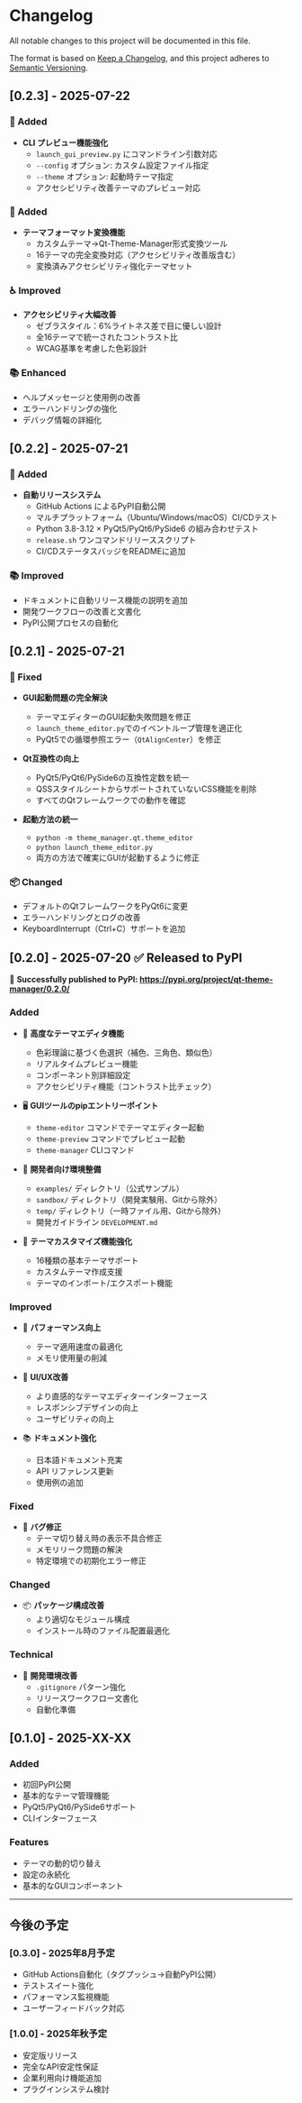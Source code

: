 # Changelog

All notable changes to this project will be documented in this file.

The format is based on [Keep a Changelog](https://keepachangelog.com/en/1.0.0/),
and this project adheres to [Semantic Versioning](https://semver.org/spec/v2.0.0.html).

## [0.2.3] - 2025-07-22

### 🎨 Added
- **CLI プレビュー機能強化**
  - `launch_gui_preview.py` にコマンドライン引数対応
  - `--config` オプション: カスタム設定ファイル指定
  - `--theme` オプション: 起動時テーマ指定
  - アクセシビリティ改善テーマのプレビュー対応

### 🔄 Added  
- **テーマフォーマット変換機能**
  - カスタムテーマ→Qt-Theme-Manager形式変換ツール
  - 16テーマの完全変換対応（アクセシビリティ改善版含む）
  - 変換済みアクセシビリティ強化テーマセット

### ♿ Improved
- **アクセシビリティ大幅改善**
  - ゼブラスタイル：6%ライトネス差で目に優しい設計
  - 全16テーマで統一されたコントラスト比
  - WCAG基準を考慮した色彩設計

### 📚 Enhanced
- ヘルプメッセージと使用例の改善
- エラーハンドリングの強化
- デバッグ情報の詳細化

## [0.2.2] - 2025-07-21

### 🤖 Added
- **自動リリースシステム**
  - GitHub Actions によるPyPI自動公開
  - マルチプラットフォーム（Ubuntu/Windows/macOS）CI/CDテスト
  - Python 3.8-3.12 × PyQt5/PyQt6/PySide6 の組み合わせテスト
  - `release.sh` ワンコマンドリリーススクリプト
  - CI/CDステータスバッジをREADMEに追加

### 📚 Improved
- ドキュメントに自動リリース機能の説明を追加
- 開発ワークフローの改善と文書化
- PyPI公開プロセスの自動化

## [0.2.1] - 2025-07-21

### 🔧 Fixed
- **GUI起動問題の完全解決**
  - テーマエディターのGUI起動失敗問題を修正
  - `launch_theme_editor.py`でのイベントループ管理を適正化
  - PyQt5での循環参照エラー（`QtAlignCenter`）を修正

- **Qt互換性の向上**
  - PyQt5/PyQt6/PySide6の互換性定数を統一
  - QSSスタイルシートからサポートされていないCSS機能を削除
  - すべてのQtフレームワークでの動作を確認

- **起動方法の統一**
  - `python -m theme_manager.qt.theme_editor` 
  - `python launch_theme_editor.py`
  - 両方の方法で確実にGUIが起動するように修正

### 📦 Changed  
- デフォルトのQtフレームワークをPyQt6に変更
- エラーハンドリングとログの改善
- KeyboardInterrupt（Ctrl+C）サポートを追加

## [0.2.0] - 2025-07-20 ✅ **Released to PyPI**

🎉 **Successfully published to PyPI: https://pypi.org/project/qt-theme-manager/0.2.0/**

### Added
- 🎨 **高度なテーマエディタ機能**
  - 色彩理論に基づく色選択（補色、三角色、類似色）
  - リアルタイムプレビュー機能
  - コンポーネント別詳細設定
  - アクセシビリティ機能（コントラスト比チェック）
  
- 🖥️ **GUIツールのpipエントリーポイント**
  - `theme-editor` コマンドでテーマエディター起動
  - `theme-preview` コマンドでプレビュー起動
  - `theme-manager` CLIコマンド

- 📁 **開発者向け環境整備**
  - `examples/` ディレクトリ（公式サンプル）
  - `sandbox/` ディレクトリ（開発実験用、Gitから除外）
  - `temp/` ディレクトリ（一時ファイル用、Gitから除外）
  - 開発ガイドライン `DEVELOPMENT.md`

- 🎯 **テーマカスタマイズ機能強化**
  - 16種類の基本テーマサポート
  - カスタムテーマ作成支援
  - テーマのインポート/エクスポート機能

### Improved
- 🚀 **パフォーマンス向上**
  - テーマ適用速度の最適化
  - メモリ使用量の削減

- 🎨 **UI/UX改善**
  - より直感的なテーマエディターインターフェース
  - レスポンシブデザインの向上
  - ユーザビリティの向上

- 📚 **ドキュメント強化**
  - 日本語ドキュメント充実
  - API リファレンス更新
  - 使用例の追加

### Fixed
- 🐛 **バグ修正**
  - テーマ切り替え時の表示不具合修正
  - メモリリーク問題の解決
  - 特定環境での初期化エラー修正

### Changed
- 📦 **パッケージ構成改善**
  - より適切なモジュール構成
  - インストール時のファイル配置最適化

### Technical
- 🔧 **開発環境改善**
  - `.gitignore` パターン強化
  - リリースワークフロー文書化
  - 自動化準備

## [0.1.0] - 2025-XX-XX

### Added
- 初回PyPI公開
- 基本的なテーマ管理機能
- PyQt5/PyQt6/PySide6サポート
- CLIインターフェース

### Features
- テーマの動的切り替え
- 設定の永続化
- 基本的なGUIコンポーネント

---

## 今後の予定

### [0.3.0] - 2025年8月予定
- GitHub Actions自動化（タグプッシュ→自動PyPI公開）
- テストスイート強化
- パフォーマンス監視機能
- ユーザーフィードバック対応

### [1.0.0] - 2025年秋予定
- 安定版リリース
- 完全なAPI安定性保証
- 企業利用向け機能追加
- プラグインシステム検討
